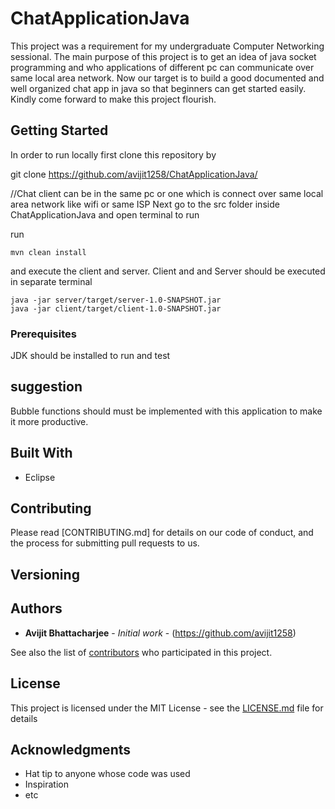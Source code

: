 # ChatApplicationJava
 
This project was a requirement for my undergraduate Computer Networking sessional. The main purpose of this project is to get an idea of java socket programming and who applications of different pc can communicate over same local area network. Now our target is to build a good documented and well organized chat app in java so that beginners can get started easily. Kindly come forward to make this project flourish.

## Getting Started

In order to run locally first clone this repository by 

git clone https://github.com/avijit1258/ChatApplicationJava/

//Chat client can be in the same pc or one which is connect over same local area network like wifi or same ISP
Next go to the src folder inside ChatApplicationJava and open terminal to run

run 
```
mvn clean install
```

and execute the client and server. Client and and Server should be executed in separate terminal

```$xslt
java -jar server/target/server-1.0-SNAPSHOT.jar
java -jar client/target/client-1.0-SNAPSHOT.jar
```

### Prerequisites

JDK should be installed to run and test

## suggestion
Bubble functions should must be implemented with this application to make it more productive.

## Built With

* Eclipse


## Contributing

Please read [CONTRIBUTING.md] for details on our code of conduct, and the process for submitting pull requests to us.

## Versioning

 

## Authors

* **Avijit Bhattacharjee** - *Initial work* - (https://github.com/avijit1258)

See also the list of [contributors](https://github.com/your/project/contributors) who participated in this project.

## License

This project is licensed under the MIT License - see the [LICENSE.md](LICENSE.md) file for details

## Acknowledgments

* Hat tip to anyone whose code was used
* Inspiration
* etc
